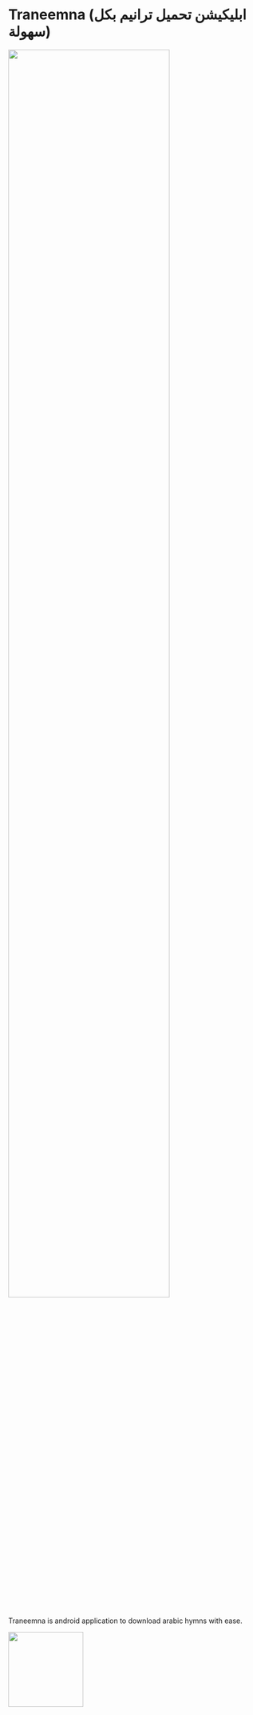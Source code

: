 # Traneemna (ابليكيشن تحميل ترانيم بكل سهولة)

<a href="https://play.google.com/store/apps/details?id=com.increase.tarneemna&referrer=utm_source%3Dmy-github-apppage">
<img width="80%" src="https://i.postimg.cc/0ymj0wbZ/feature-Graphic.png" />
</a>

Traneemna is android application to download arabic hymns with ease.

<a href="https://play.google.com/store/apps/details?id=com.increase.tarneemna&referrer=utm_source%3Dmy-github-apppage">
<img width="150px" src="https://upload.wikimedia.org/wikipedia/commons/thumb/7/78/Google_Play_Store_badge_EN.svg/800px-Google_Play_Store_badge_EN.svg.png" />
</a>
